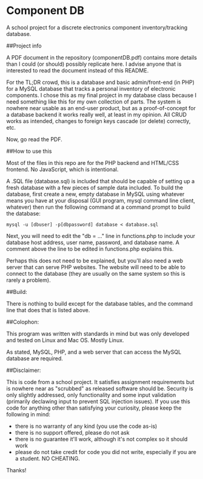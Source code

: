 # Component DB
A school project for a discrete electronics component inventory/tracking
database.

##Project info

A PDF document in the repository (componentDB.pdf) contains more details
than I could (or should) possibly replicate here. I advise anyone that is
interested to read the document instead of this README. 

For the TL;DR crowd, this is a database and basic admin/front-end (in PHP)
for a MySQL database that tracks a personal inventory of electronic
    components. I chose this as my final project in my database class
    because I need something like this for my own collection of parts. The
    system is nowhere near usable as an end-user product, but as a
    proof-of-concept for a database backend it works really well, at least
    in my opinion. All CRUD works as intended, changes to foreign keys
    cascade (or delete) correctly, etc. 

Now, go read the PDF.

##How to use this

Most of the files in this repo are for the PHP backend and HTML/CSS
frontend. No JavaScript, which is intentional. 

A .SQL file (database.sql) is included that should be capable of setting up a fresh
database with a few pieces of sample data included. To build the database,
first create a new, empty database in MySQL using whatever means you have at your
disposal (GUI program, mysql command line client, whatever) then run the
following command at a command prompt to build the database:

```
mysql -u [dbuser] -p[dbpassword] database < database.sql
```

Next, you will need to edit the "db = ..." line in functions.php to include your
database host address, user name, password, and database name. A comment
above the line to be edited in functions.php explains this.

Perhaps this does not need to be explained, but you'll also need a web
server that can serve PHP websites. The website will need to be able to
connect to the database (they are usually on the same system so this is
rarely a problem).

##Build:

There is nothing to build except for the database tables, and the command
line that does that is listed above.

##Colophon:

This program was written with standards in mind but was only
developed and tested on Linux and Mac OS. Mostly Linux.

As stated, MySQL, PHP, and a web server that can access the MySQL database
are required.

##Disclaimer:

This is code from a school project. It satisfies assignment requirements
but is nowhere near as "scrubbed" as released software should be.
Security is only slightly addressed, only functionality and some input
validation (primarily declawing input to prevent SQL injection issues). If
you use this code for anything other than satisfying your curiosity,
please keep the following in mind:

- there is no warranty of any kind (you use the code as-is)
- there is no support offered, please do not ask
- there is no guarantee it'll work, although it's not complex so it should
  work
- please do not take credit for code you did not write, especially if you
  are a student. NO CHEATING.

Thanks!
